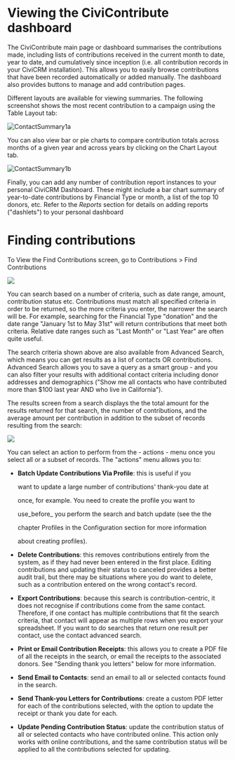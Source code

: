 # Viewing the CiviContribute dashboard
The CiviContribute main page or dashboard summarises the contributions made, including lists of contributions received in the current month to date, year to date, and cumulatively since inception (i.e. all contribution records in your CiviCRM installation). This allows you to easily browse contributions that have been recorded automatically or added manually. The dashboard also provides buttons to manage and add contribution pages.

Different layouts are available for viewing summaries. The following screenshot shows the most recent contribution to a campaign using the Table Layout tab:

![ContactSummary1a](/img/CiviCRM-CiviContribute-EveryDayTasks-ContactSummary1a-en.png "ContactSummary1a")

You can also view bar or pie charts to compare contribution totals across months of a given year and across years by clicking on the Chart Layout tab.

![ContactSummary1b](/img/CiviCRM-CiviContribute-EveryDayTasks-ContactSummary1b-en.png "ContactSummary1b")

Finally, you can add any number of contribution report instances to your personal CiviCRM Dashboard. These might include a bar chart summary of year-to-date contributions by Financial Type or month, a list of the top 10 donors, etc. Refer to the _Reports_ section for details on adding reports ("dashlets") to your personal dashboard

# Finding contributions
To View the Find Contributions screen, go to Contributions > Find Contributions

![](/img/Finding%20Contribution.png)

You can search based on a number of criteria, such as date range, amount, contribution status etc. Contributions must match all specified criteria in order to be returned, so the more criteria you enter, the narrower the search will be. For example, searching for the Financial Type "donation" and the date range "January 1st to May 31st" will return contributions that meet both criteria. Relative date ranges such as "Last Month" or "Last Year" are often quite useful.

The search criteria shown above are also available from Advanced Search, which means you can get results as a list of contacts OR contributions. Advanced Search allows you to save a query as a smart group - and you can also filter your results with additional contact criteria including donor addresses and demographics ("Show me all contacts who have contributed more than $100 last year AND who live in California").

The results screen from a search displays the the total amount for the results returned for that search, the number of contributions, and the average amount per contribution in addition to the subset of records resulting from the search:

![](/img/Batch%20Update%20Contribution%20Via%20Profile.png)

You can select an action to perform from the - actions - menu once you select all or a subset of records. The "actions" menu allows you to:
- **Batch Update Contributions Via Profile**: this is useful if you

  want to update a large number of contributions' thank-you date at

  once, for example. You need to create the profile you want to

  use_before_ you perform the search and batch update (see the the

  chapter Profiles in the Configuration section for more information

  about creating profiles).

- **Delete Contributions**: this removes contributions entirely from the system, as if they had never been entered in the first place. Editing contributions and updating their status to canceled provides a better audit trail, but there may be situations where you do want to delete, such as a contribution entered on the wrong contact's record.
- **Export Contributions**: because this search is contribution-centric, it does not recognise if contributions come from the same contact. Therefore, if one contact has multiple contributions that fit the search criteria, that contact will appear as multiple rows when you export your spreadsheet. If you want to do searches that return one result per contact, use the contact advanced search.

- **Print or Email Contribution Receipts**: this allows you to create a PDF file of all the receipts in the search, or email the receipts to the associated donors. See "Sending thank you letters" below for more information.

- **Send Email to Contacts**: send an email to all or selected contacts found in the search.

- **Send Thank-you Letters for Contributions**: create a custom PDF letter for each of the contributions selected, with the option to update the receipt or thank you date for each.

- **Update Pending Contribution Status**: update the contribution status of all or selected contacts who have contributed online. This action only works with online contributions, and the same contribution status will be applied to all the contributions selected for updating.

